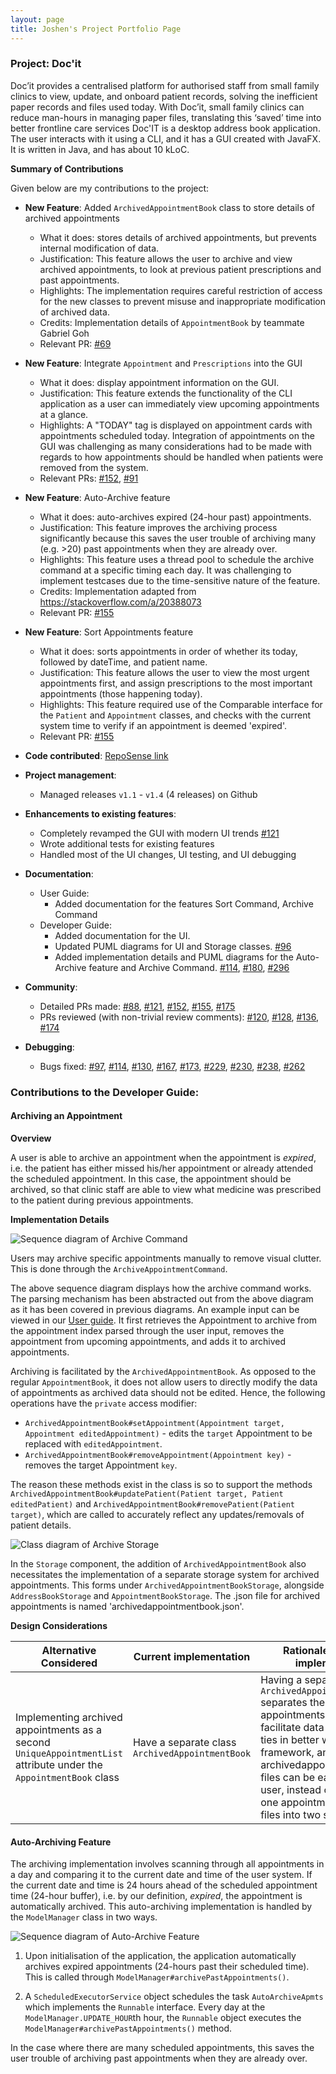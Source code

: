 ```yaml
---
layout: page
title: Joshen's Project Portfolio Page
---
```


### Project: Doc'it

Doc’it provides a centralised platform for authorised staff from small family clinics to view, update, and onboard
patient records, solving the inefficient paper records and files used today. With Doc’it, small family clinics can
reduce man-hours in managing paper files, translating this ‘saved’ time into better frontline care services
Doc'IT is a desktop address book application. The user interacts with it using a CLI, and it has a GUI created
with JavaFX. It is written in Java, and has about 10 kLoC.

**Summary of Contributions**

Given below are my contributions to the project:

- **New Feature**: Added `ArchivedAppointmentBook` class to store details of archived appointments
    * What it does: stores details of archived appointments, but prevents internal modification of data.
    * Justification: This feature allows the user to archive and view archived appointments, to look at previous patient
      prescriptions and past appointments.
    * Highlights: The implementation requires careful restriction of access for the new classes
      to prevent misuse and inappropriate modification of archived data.
    * Credits: Implementation details of `AppointmentBook` by teammate Gabriel Goh
    * Relevant PR: [\#69](https://github.com/AY2122S1-CS2103-W14-1/tp/pull/69)


- **New Feature**: Integrate `Appointment` and `Prescriptions` into the GUI
    * What it does: display appointment information on the GUI.
    * Justification: This feature extends the functionality of the CLI application as a user can immediately view upcoming appointments at a glance.
    * Highlights:  A "TODAY" tag is displayed on appointment cards with appointments scheduled today. Integration of appointments on the GUI was
      challenging as many considerations had to be made with regards to how appointments should be handled when patients
      were removed from the system. 
    * Relevant PRs: [\#152](https://github.com/AY2122S1-CS2103-W14-1/tp/pull/152), [\#91](https://github.com/AY2122S1-CS2103-W14-1/tp/pull/91)


- **New Feature**: Auto-Archive feature
    * What it does: auto-archives expired (24-hour past) appointments.
    * Justification: This feature improves the archiving process significantly because 
      this saves the user trouble of archiving many (e.g. >20) past appointments when
      they are already over.
    * Highlights: This feature uses a thread pool to schedule the archive command at a specific timing each day. It was challenging to implement testcases due to the time-sensitive nature
      of the feature.
    * Credits: Implementation adapted from https://stackoverflow.com/a/20388073
    * Relevant PR: [\#155](https://github.com/AY2122S1-CS2103-W14-1/tp/pull/155)


- **New Feature**: Sort Appointments feature
    * What it does: sorts appointments in order of whether its today, followed by dateTime, and patient name.
    * Justification: This feature allows the user to view the most urgent appointments first, and assign prescriptions to the most important
      appointments (those happening today).
    * Highlights: This feature required use of the Comparable interface for the `Patient` and `Appointment` classes, and
      checks with the current system time to verify if an appointment is deemed 'expired'.
    * Relevant PR: [\#155](https://github.com/AY2122S1-CS2103-W14-1/tp/pull/155)


- **Code contributed**: [RepoSense link](https://nus-cs2103-ay2122s1.github.io/tp-dashboard/?search=&sort=totalCommits&sortWithin=title&timeframe=commit&mergegroup=AY2122S1-CS2103T-W10-3%2Ftp%5Bmaster%5D~AY2122S1-CS2103-W14-2%2Ftp%5Bmaster%5D~AY2122S1-CS2103T-T12-3%2Ftp%5Bmaster%5D~AY2122S1-CS2103T-W15-4%2Ftp%5Bmaster%5D~AY2122S1-CS2103T-T11-4%2Ftp%5Bmaster%5D~AY2122S1-CS2103T-T10-3%2Ftp%5Bmaster%5D~AY2122S1-CS2103T-T17-4%2Ftp%5Bmaster%5D~AY2122S1-CS2103T-W17-4%2Ftp%5Bmaster%5D~AY2122S1-CS2103-T16-4%2Ftp%5Bmaster%5D~AY2122S1-CS2103T-T13-4%2Ftp%5Bmaster%5D~AY2122S1-CS2103-T16-2%2Ftp%5Bmaster%5D~AY2122S1-CS2103-T14-2%2Ftp%5Bmaster%5D~AY2122S1-CS2103T-W10-4%2Ftp%5Bmaster%5D~AY2122S1-CS2103-T16-1%2Ftp%5Bmaster%5D~AY2122S1-CS2103T-T12-2%2Ftp%5Bmaster%5D~AY2122S1-CS2103-F10-4%2Ftp%5Bmaster%5D~AY2122S1-CS2103T-W13-2%2Ftp%5Bmaster%5D~AY2122S1-CS2103T-F11-4%2Ftp%5Bmaster%5D~AY2122S1-CS2103T-F11-1%2Ftp%5Bmaster%5D~AY2122S1-CS2103-F10-3%2Ftp%5Bmaster%5D~AY2122S1-CS2103T-W12-4%2Ftp%5Bmaster%5D~AY2122S1-CS2103T-W10-2%2Ftp%5Bmaster%5D~AY2122S1-CS2103-T14-1%2Ftp%5Bmaster%5D~AY2122S1-CS2103T-W10-1%2Ftp%5Bmaster%5D~AY2122S1-CS2103-F09-2%2Ftp%5Bmaster%5D~AY2122S1-CS2103-T14-4%2Ftp%5Bmaster%5D~AY2122S1-CS2103T-T10-1%2Ftp%5Bmaster%5D~AY2122S1-CS2103T-W17-2%2Ftp%5Bmaster%5D~AY2122S1-CS2103T-W12-2%2Ftp%5Bmaster%5D~AY2122S1-CS2103-F09-4%2Ftp%5Bmaster%5D~AY2122S1-CS2103T-T09-2%2Ftp%5Bmaster%5D~AY2122S1-CS2103T-F12-2%2Ftp%5Bmaster%5D~AY2122S1-CS2103T-T09-3%2Ftp%5Bmaster%5D~AY2122S1-CS2103T-F12-3%2Ftp%5Bmaster%5D~AY2122S1-CS2103T-T13-3%2Ftp%5Bmaster%5D~AY2122S1-CS2103-W14-3%2Ftp%5Bmaster%5D~AY2122S1-CS2103-F10-1%2Ftp%5Bmaster%5D~AY2122S1-CS2103T-W16-1%2Ftp%5Bmaster%5D~AY2122S1-CS2103T-W17-3%2Ftp%5Bmaster%5D~AY2122S1-CS2103T-F11-2%2Ftp%5Bmaster%5D~AY2122S1-CS2103T-W15-1%2Ftp%5Bmaster%5D~AY2122S1-CS2103T-W12-3%2Ftp%5Bmaster%5D~AY2122S1-CS2103T-F12-4%2Ftp%5Bmaster%5D~AY2122S1-CS2103T-W08-4%2Ftp%5Bmaster%5D~AY2122S1-CS2103T-W17-1%2Ftp%5Bmaster%5D~AY2122S1-CS2103T-W11-2%2Ftp%5Bmaster%5D~AY2122S1-CS2103T-T13-2%2Ftp%5Bmaster%5D~AY2122S1-CS2103T-F12-1%2Ftp%5Bmaster%5D~AY2122S1-CS2103T-T15-2%2Ftp%5Bmaster%5D~AY2122S1-CS2103-F09-3%2Ftp%5Bmaster%5D~AY2122S1-CS2103T-W12-1%2Ftp%5Bmaster%5D~AY2122S1-CS2103T-F11-3%2Ftp%5Bmaster%5D~AY2122S1-CS2103-F10-2%2Ftp%5Bmaster%5D~AY2122S1-CS2103T-T11-2%2Ftp%5Bmaster%5D~AY2122S1-CS2103T-W16-4%2Ftp%5Bmaster%5D~AY2122S1-CS2103T-W08-2%2Ftp%5Bmaster%5D~AY2122S1-CS2103T-T17-2%2Ftp%5Bmaster%5D~AY2122S1-CS2103T-W08-3%2Ftp%5Bmaster%5D~AY2122S1-CS2103T-T15-3%2Ftp%5Bmaster%5D~AY2122S1-CS2103T-T15-4%2Ftp%5Bmaster%5D~AY2122S1-CS2103T-T10-4%2Ftp%5Bmaster%5D~AY2122S1-CS2103T-T12-4%2Ftp%5Bmaster%5D~AY2122S1-CS2103-F09-1%2Ftp%5Bmaster%5D~AY2122S1-CS2103T-W15-3%2Ftp%5Bmaster%5D~AY2122S1-CS2103T-T09-4%2Ftp%5Bmaster%5D~AY2122S1-CS2103T-W11-4%2Ftp%5Bmaster%5D~AY2122S1-CS2103T-W08-1%2Ftp%5Bmaster%5D~AY2122S1-CS2103T-W16-3%2Ftp%5Bmaster%5D~AY2122S1-CS2103T-F13-2%2Ftp%5Bmaster%5D~AY2122S1-CS2103T-T09-1%2Ftp%5Bmaster%5D~AY2122S1-CS2103T-T17-3%2Ftp%5Bmaster%5D~AY2122S1-CS2103T-F13-4%2Ftp%5Bmaster%5D~AY2122S1-CS2103T-W13-3%2Ftp%5Bmaster%5D~AY2122S1-CS2103T-F13-3%2Ftp%5Bmaster%5D~AY2122S1-CS2103T-W11-1%2Ftp%5Bmaster%5D~AY2122S1-CS2103T-W15-2%2Ftp%5Bmaster%5D~AY2122S1-CS2103T-T11-1%2Ftp%5Bmaster%5D~AY2122S1-CS2103T-T10-2%2Ftp%5Bmaster%5D~AY2122S1-CS2103T-T13-1%2Ftp%5Bmaster%5D~AY2122S1-CS2103T-W11-3%2Ftp%5Bmaster%5D~AY2122S1-CS2103T-W13-1%2Ftp%5Bmaster%5D~AY2122S1-CS2103T-T12-1%2Ftp%5Bmaster%5D~AY2122S1-CS2103-W14-4%2Ftp%5Bmaster%5D~AY2122S1-CS2103T-W13-4%2Ftp%5Bmaster%5D~AY2122S1-CS2103T-F13-1%2Ftp%5Bmaster%5D~AY2122S1-CS2103-T16-3%2Ftp%5Bmaster%5D~AY2122S1-CS2103T-T11-3%2Ftp%5Bmaster%5D~AY2122S1-CS2103-T14-3%2Ftp%5Bmaster%5D~AY2122S1-CS2103T-T17-1%2Ftp%5Bmaster%5D~AY2122S1-CS2103T-W16-2%2Ftp%5Bmaster%5D~AY2122S1-CS2103T-T15-1%2Ftp%5Bmaster%5D&groupSelect=groupByRepos&breakdown=true&checkedFileTypes=docs~functional-code~test-code~other&since=2021-09-17&tabOpen=true&tabType=authorship&tabAuthor=joshenx&tabRepo=AY2122S1-CS2103-W14-1%2Ftp%5Bmaster%5D&authorshipIsMergeGroup=false&authorshipFileTypes=docs~functional-code~test-code~other&authorshipIsBinaryFileTypeChecked=false)


- **Project management**:
    * Managed releases `v1.1` - `v1.4` (4 releases) on Github


- **Enhancements to existing features**:
    * Completely revamped the GUI with modern UI trends [\#121](https://github.com/AY2122S1-CS2103-W14-1/tp/pull/121)
    * Wrote additional tests for existing features
    * Handled most of the UI changes, UI testing, and UI debugging


- **Documentation**:
    * User Guide:
        * Added documentation for the features Sort Command, Archive Command
    * Developer Guide:
        * Added documentation for the UI.
        * Updated PUML diagrams for UI and Storage classes. [\#96](https://github.com/AY2122S1-CS2103-W14-1/tp/pull/96)
        * Added implementation details and PUML diagrams for the Auto-Archive feature and Archive Command. [\#114](https://github.com/AY2122S1-CS2103-W14-1/tp/pull/114), [\#180](https://github.com/AY2122S1-CS2103-W14-1/tp/pull/180), [\#296](https://github.com/AY2122S1-CS2103-W14-1/tp/pull/296)


- **Community**:
    * Detailed PRs made: [\#88](https://github.com/AY2122S1-CS2103-W14-1/tp/pull/88), [\#121](https://github.com/AY2122S1-CS2103-W14-1/tp/pull/121), [\#152](https://github.com/AY2122S1-CS2103-W14-1/tp/pull/152), [\#155](https://github.com/AY2122S1-CS2103-W14-1/tp/pull/155), [\#175](https://github.com/AY2122S1-CS2103-W14-1/tp/pull/175)
    * PRs reviewed (with non-trivial review comments): [\#120](https://github.com/AY2122S1-CS2103-W14-1/tp/pull/120), [\#128](https://github.com/AY2122S1-CS2103-W14-1/tp/pull/128), [\#136](https://github.com/AY2122S1-CS2103-W14-1/tp/pull/136), [\#174](https://github.com/AY2122S1-CS2103-W14-1/tp/pull/174)

- **Debugging**:
    * Bugs fixed: [\#97](https://github.com/AY2122S1-CS2103-W14-1/tp/pull/97), [\#114](https://github.com/AY2122S1-CS2103-W14-1/tp/pull/114), [\#130](https://github.com/AY2122S1-CS2103-W14-1/tp/pull/130), [\#167](https://github.com/AY2122S1-CS2103-W14-1/tp/pull/167), [\#173](https://github.com/AY2122S1-CS2103-W14-1/tp/pull/173), [\#229](https://github.com/AY2122S1-CS2103-W14-1/tp/pull/229), [\#230](https://github.com/AY2122S1-CS2103-W14-1/tp/pull/230), [\#238](https://github.com/AY2122S1-CS2103-W14-1/tp/pull/238), [\#262](https://github.com/AY2122S1-CS2103-W14-1/tp/pull/262)

<div style="page-break-after: always;"></div>

### Contributions to the Developer Guide:

#### Archiving an Appointment

**Overview**

A user is able to archive an appointment when the appointment is _expired_, i.e. the patient has either missed his/her appointment
or already attended the scheduled appointment. In this case, the appointment should be archived, so that clinic staff
are able to view what medicine was prescribed to the patient during previous appointments.

**Implementation Details**

![Sequence diagram of Archive Command](../diagrams/ArchiveCommandSequenceDiagram.png)


Users may archive specific appointments manually to remove visual clutter. This is done through the `ArchiveAppointmentCommand`.

The above sequence diagram displays how the archive command works. The parsing mechanism has been abstracted out from the above diagram as it
has been covered in previous diagrams. An example input can be viewed in our [User guide](UserGuide.md). It first retrieves the Appointment to archive from the
appointment index parsed through the user input, removes the appointment from upcoming appointments, and adds it to archived appointments.

Archiving is facilitated by the `ArchivedAppointmentBook`. As opposed to the regular `AppointmentBook`, it does not allow
users to directly modify the data of appointments as archived data should not be edited. Hence, the following operations
have the `private` access modifier:

- `ArchivedAppointmentBook#setAppointment(Appointment target, Appointment editedAppointment)` - edits the `target` Appointment
  to be replaced with `editedAppointment`.
- `ArchivedAppointmentBook#removeAppointment(Appointment key)` - removes the target Appointment `key`.

The reason these methods exist in the class is so to support the methods `ArchivedAppointmentBook#updatePatient(Patient target, Patient editedPatient)`
and `ArchivedAppointmentBook#removePatient(Patient target)`, which are called to accurately reflect any updates/removals of patient
details.

![Class diagram of Archive Storage](../diagrams/ArchivedStorageClassDiagram.png)

In the `Storage` component, the addition of `ArchivedAppointmentBook` also necessitates the implementation of a separate storage system
for archived appointments. This forms under `ArchivedAppointmentBookStorage`, alongside `AddressBookStorage` and `AppointmentBookStorage`.
The .json file for archived appointments is named 'archivedappointmentbook.json'.

**Design Considerations**

| Alternative Considered | Current implementation | Rationale for current implementation |
| ---------- | ------------------------ | ------------------------ |
| Implementing archived appointments as a second `UniqueAppointmentList` attribute under the `AppointmentBook` class | Have a separate class `ArchivedAppointmentBook` | Having a separate class `ArchivedAppointmentBook` separates the two types of appointments better to facilitate data management. It ties in better with our Storage framework, and archivedappointmentbook.json files can be easily used by the user, instead of having to split one appointmentbook.json files into two segments. |


#### Auto-Archiving Feature

The archiving implementation involves scanning through all appointments in a day and comparing it to
the current date and time of the user system. If the current date and time is 24 hours ahead of the scheduled
appointment time (24-hour buffer), i.e. by our definition, _expired_, the appointment is automatically archived. This auto-archiving implementation is handled
by the `ModelManager` class in two ways.

![Sequence diagram of Auto-Archive Feature](../diagrams/AutoArchiveSequenceDiagram.png)

1. Upon initialisation of the application, the application automatically archives expired appointments (24-hours past their
   scheduled time). This is called through `ModelManager#archivePastAppointments()`.


2. A `ScheduledExecutorService` object schedules the task `AutoArchiveApmts` which implements the `Runnable` interface.
   Every day at the `ModelManager.UPDATE_HOUR`th hour, the `Runnable` object executes the `ModelManager#archivePastAppointments()`
   method.


In the case where there are many scheduled appointments, this saves the user trouble of archiving past appointments when
they are already over.
